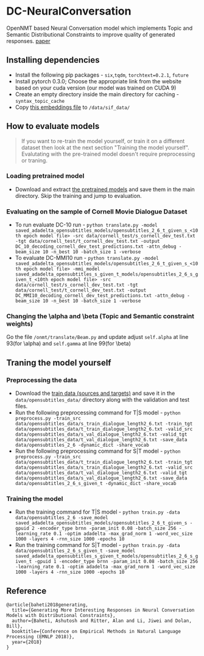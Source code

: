# DC-NeuralConversation
OpenNMT based Neural Conversation model which implements Topic and Semantic Distributional Constraints to improve quality of generated responses. [paper](https://arxiv.org/abs/1809.01215)

## Installing dependencies
- Install the following pip packages - `six`,`tqdm`, `torchtext=0.2.1`, `future`
- Install pytorch 0.3.0; Choose the appropriate link from the website based on your cuda version (our model was trained on CUDA 9)
- Create an empty directory inside the main directory for caching - `syntax_topic_cache`
- Copy [this embeddings file](https://mega.nz/#!hd5VkYAY!eCAkC3Iw3Lsd9OWfzg-vZYKbZtdk8y73TAmo6CTnYkw) to `/data/sif_data/`

## How to evaluate models
>If you want to re-train the model yourself, or train it on a different dataset then look at the next section "Training the model yourself". Evalutating with the pre-trained model doesn't require preprocessing or traning. 

### Loading pretrained model
- Download and extract [the pretrained models](https://mega.nz/#!xU5m0AaK!x40PuAD-ipwjWBOAp61YjKjaqr5KiHk5woirkDtN1tU) and save them in the main directory. Skip the training and jump to evaluation.

### Evaluating on the sample of Cornell Movie Dialogue Dataset
- To run evaluate DC-10 run - `python translate.py -model saved_adadelta_opensubtitles_models/opensubtitles_2_6_t_given_s_<10th epoch model file> -src data/cornell_test/s_cornell_dev_test.txt -tgt data/cornell_test/t_cornell_dev_test.txt -output DC_10_decoding_cornell_dev_test_predictions.txt -attn_debug -beam_size 10 -n_best 10 -batch_size 1 -verbose`
- To evaluate DC-MMI10 run - `python translate.py -model saved_adadelta_opensubtitles_models/opensubtitles_2_6_t_given_s_<10th epoch model file> -mmi_model saved_adadelta_opensubtitles_s_given_t_models/opensubtitles_2_6_s_given_t_<10th epoch model file> -src data/cornell_test/s_cornell_dev_test.txt -tgt data/cornell_test/t_cornell_dev_test.txt -output DC_MMI10_decoding_cornell_dev_test_predictions.txt -attn_debug -beam_size 10 -n_best 10 -batch_size 1 -verbose`

### Changing the \alpha and \beta (Topic and Semantic constraint weights)
Go the file `/onmt/translate/Beam.py` and update adjust `self.alpha` at line 93(for \alpha) and `self.gamma` at line 99(for \beta)

## Traning the model yourself

### Preprocessing the data
- Download the [train data (sources and targets)](https://mega.nz/#!wQIlXSQL!VT4YFeQL2ODWkmCJ1itq_dpsafXUyZQECP0Q1wbtqGQ) and save it in the `data/opensubtitles_data/` directory along with the validation and test files.
- Run the following preprocessing command for T&#124;S model - `python preprocess.py -train_src data/opensubtitles_data/s_train_dialogue_length2_6.txt -train_tgt data/opensubtitles_data/t_train_dialogue_length2_6.txt -valid_src data/opensubtitles_data/s_val_dialogue_length2_6.txt -valid_tgt data/opensubtitles_data/t_val_dialogue_length2_6.txt -save_data data/opensubtitles_2_6 -dynamic_dict -share_vocab`
- Run the following preprocessing command for S&#124;T model - `python preprocess.py -train_src data/opensubtitles_data/t_train_dialogue_length2_6.txt -train_tgt data/opensubtitles_data/s_train_dialogue_length2_6.txt -valid_src data/opensubtitles_data/t_val_dialogue_length2_6.txt -valid_tgt data/opensubtitles_data/s_val_dialogue_length2_6.txt -save_data data/opensubtitles_2_6_s_given_t -dynamic_dict -share_vocab`

### Training the model
- Run the training command for T&#124;S model - `python train.py -data data/opensubtitles_2_6 -save_model saved_adadelta_opensubtitles_models/opensubtitles_2_6_t_given_s -gpuid 2 -encoder_type brnn -param_init 0.08 -batch_size 256 -learning_rate 0.1 -optim adadelta -max_grad_norm 1 -word_vec_size 1000 -layers 4 -rnn_size 1000 -epochs 10
`
- Run the training command for S&#124;T model - `python train.py -data data/opensubtitles_2_6_s_given_t -save_model saved_adadelta_opensubtitles_s_given_t_models/opensubtitles_2_6_s_given_t -gpuid 1 -encoder_type brnn -param_init 0.08 -batch_size 256 -learning_rate 0.1 -optim adadelta -max_grad_norm 1 -word_vec_size 1000 -layers 4 -rnn_size 1000 -epochs 10`


## Reference
```
@article{baheti2018generating,
  title={Generating More Interesting Responses in Neural Conversation Models with Distributional Constraints},
  author={Baheti, Ashutosh and Ritter, Alan and Li, Jiwei and Dolan, Bill},
  booktitle={Conference on Empirical Methods in Natural Language Processing (EMNLP 2018)},
  year={2018}
}
```